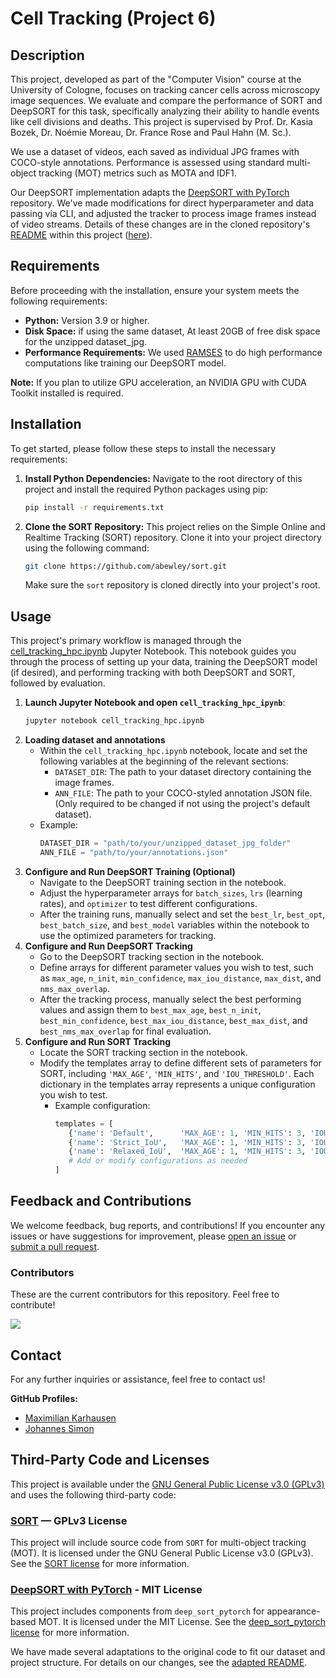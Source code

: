 # Cell Tracking (Project 6)

## Description

This project, developed as part of the "Computer Vision" course at the University of Cologne, focuses on tracking cancer cells across microscopy image sequences. We evaluate and compare the performance of SORT and DeepSORT for this task, specifically analyzing their ability to handle events like cell divisions and deaths. This project is supervised by Prof. Dr. Kasia Bozek, Dr. Noémie Moreau,  Dr. France Rose and Paul Hahn (M. Sc.).

We use a dataset of videos, each saved as individual JPG frames with COCO-style annotations. Performance is assessed using standard multi-object tracking (MOT) metrics such as MOTA and IDF1.

Our DeepSORT implementation adapts the [DeepSORT with PyTorch](https://github.com/ZQPei/deep_sort_pytorch) repository. We've made modifications for direct hyperparameter and data passing via CLI, and adjusted the tracker to process image frames instead of video streams. Details of these changes are in the cloned repository's [README](/deep_sort_pytorch/README.md) within this project ([here](/deep_sort_pytorch/)).

## Requirements

Before proceeding with the installation, ensure your system meets the following requirements:

* **Python:** Version 3.9 or higher.
* **Disk Space:** if using the same dataset, At least 20GB of free disk space for the unzipped dataset_jpg.
* **Performance Requirements:** We used [RAMSES](https://itcc.uni-koeln.de/hpc/hpc/ramses) to do high performance computations like training our DeepSORT model.

**Note:** If you plan to utilize GPU acceleration, an NVIDIA GPU with CUDA Toolkit installed is required. 
    
## Installation

To get started, please follow these steps to install the necessary requirements:

1.  **Install Python Dependencies:**
    Navigate to the root directory of this project and install the required Python packages using pip:
    ```bash
    pip install -r requirements.txt
    ```

2.  **Clone the SORT Repository:**
    This project relies on the Simple Online and Realtime Tracking (SORT) repository. Clone it into your project directory using the following command:
    ```bash
    git clone https://github.com/abewley/sort.git
    ```
    Make sure the `sort` repository is cloned directly into your project's root.

## Usage

This project's primary workflow is managed through the [cell_tracking_hpc.ipynb](/cell_tracking_hpc.ipynb) Jupyter Notebook. This notebook guides you through the process of setting up your data, training the DeepSORT model (if desired), and performing tracking with both DeepSORT and SORT, followed by evaluation.
1.  **Launch Jupyter Notebook and open ```cell_tracking_hpc_ipynb```**:
    ```bash
    jupyter notebook cell_tracking_hpc.ipynb
    ```
2.  **Loading dataset and annotations**
    -   Within the ```cell_tracking_hpc.ipynb``` notebook, locate and set the following variables at the beginning of the relevant sections:
        -   ```DATASET_DIR```: The path to your dataset directory containing the image frames.
        -   ```ANN_FILE```: The path to your COCO-styled annotation JSON file. (Only required to be changed if not using the project's default dataset).
    -   Example:
        ```python
        DATASET_DIR = "path/to/your/unzipped_dataset_jpg_folder"
        ANN_FILE = "path/to/your/annotations.json"
        ```
4.  **Configure and Run DeepSORT Training (Optional)**
    -   Navigate to the DeepSORT training section in the notebook.
    -   Adjust the hyperparameter arrays for ```batch_sizes```, ```lrs``` (learning rates), and ```optimizer``` to test different configurations.
    -   After the training runs, manually select and set the ```best_lr```, ```best_opt```, ```best_batch_size```, and ```best_model``` variables within the notebook to use the optimized parameters for tracking.
5.  **Configure and Run DeepSORT Tracking**
    -   Go to the DeepSORT tracking section in the notebook.
    -   Define arrays for different parameter values you wish to test, such as ```max_age```, ```n_init```, ```min_confidence```, ```max_iou_distance```, ```max_dist```, and ```nms_max_overlap```.
    -   After the tracking process, manually select the best performing values and assign them to ```best_max_age```, ```best_n_init```, ```best_min_confidence```, ```best_max_iou_distance```, ```best_max_dist```, and ```best_nms_max_overlap``` for final evaluation.
6.  **Configure and Run SORT Tracking**
    -   Locate the SORT tracking section in the notebook.
    -   Modify the templates array to define different sets of parameters for SORT, including ```'MAX_AGE'```, ```'MIN_HITS'```, and ```'IOU_THRESHOLD'```. Each dictionary in the templates array represents a unique configuration you wish to test.
        -    Example configuration:
             ```python
             templates = [
                {'name': 'Default',      'MAX_AGE': 1, 'MIN_HITS': 3, 'IOU_THRESHOLD': 0.3},
                {'name': 'Strict_IoU',   'MAX_AGE': 1, 'MIN_HITS': 3, 'IOU_THRESHOLD': 0.5},
                {'name': 'Relaxed_IoU',  'MAX_AGE': 1, 'MIN_HITS': 3, 'IOU_THRESHOLD': 0.1},
                # Add or modify configurations as needed
             ]
             ```

## Feedback and Contributions

We welcome feedback, bug reports, and contributions! If you encounter any issues or have suggestions for improvement, please [open an issue](https://github.com/JS-10/Cell_Tracking_Project_6/issues/new) or [submit a pull request](https://github.com/JS-10/Cell_Tracking_Project_6/pulls).

### Contributors

These are the current contributors for this repository. Feel free to contribute!

<a href="https://github.com/JS-10/Cell_Tracking_Project_6/graphs/contributors">
  <img src="https://contrib.rocks/image?repo=JS-10/Cell_Tracking_Project_6" />
</a>

## Contact

For any further inquiries or assistance, feel free to contact us!

**GitHub Profiles:** 
- [Maximilian Karhausen](https://github.com/m4p4k4)
- [Johannes Simon](https://github.com/JS-10)

## Third-Party Code and Licenses
This project is available under the [GNU General Public License v3.0 (GPLv3)](LICENSE) and uses the following third-party code:

### [SORT](https://github.com/abewley/sort) — GPLv3 License  
This project will include source code from `SORT` for multi-object tracking (MOT). 
It is licensed under the GNU General Public License v3.0 (GPLv3).
See the [SORT license](https://github.com/abewley/sort/blob/master/LICENSE) for more information.

### [DeepSORT with PyTorch](https://github.com/ZQPei/deep_sort_pytorch) - MIT License
This project includes components from `deep_sort_pytorch` for appearance-based MOT.
It is licensed under the MIT License.
See the [deep_sort_pytorch license](https://github.com/JS-10/Cell_Tracking_Project_6/blob/main/deep_sort_pytorch/LICENSE) for more information.

We have made several adaptations to the original code to fit our dataset and project structure. For details on our changes, see the [adapted README](https://github.com/JS-10/Cell_Tracking_Project_6/blob/main/deep_sort_pytorch/README.md).
